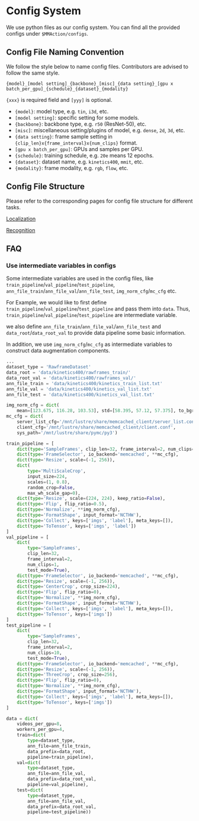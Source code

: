 # Config System
We use python files as our config system. You can find all the provided configs under `$MMAction/configs`.

## Config File Naming Convention

We follow the style below to name config files. Contributors are advised to follow the same style.

```
{model}_[model setting]_{backbone}_[misc]_{data setting}_[gpu x batch_per_gpu]_{schedule}_{dataset}_{modality}
```

`{xxx}` is required field and `[yyy]` is optional.

- `{model}`: model type, e.g. `tin`, `i3d`, etc.
- `[model setting]`: specific setting for some models.
- `{backbone}`: backbone type, e.g. `r50` (ResNet-50), etc.
- `[misc]`: miscellaneous setting/plugins of model, e.g. `dense`, `2d`, `3d`, etc.
- `{data setting}`: frame sample setting in `{clip_len}x{frame_interval}x{num_clips}` format.
- `[gpu x batch_per_gpu]`: GPUs and samples per GPU.
- `{schedule}`: training schedule, e.g. `20e` means 12 epochs.
- `{dataset}`: dataset name, e.g. `kinetics400`, `mmit`, etc.
- `{modality}`: frame modality, e.g. `rgb`, `flow`, etc.

## Config File Structure

Please refer to the corresponding pages for config file structure for different tasks.

[Localization](config_localization.md)

[Recognition](config_recognition.md)

## FAQ

### Use intermediate variables in configs

Some intermediate variables are used in the config files, like `train_pipeline`/`val_pipeline`/`test_pipeline`,
`ann_file_train`/`ann_file_val`/`ann_file_test`, `img_norm_cfg`/`mc_cfg` etc.

For Example, we would like to first define `train_pipeline`/`val_pipeline`/`test_pipeline` and pass them into `data`.
Thus, `train_pipeline`/`val_pipeline`/`test_pipeline` are intermediate variable.

we also define `ann_file_train`/`ann_file_val`/`ann_file_test` and `data_root`/`data_root_val` to provide data pipeline some
basic information.

In addition, we use `img_norm_cfg`/`mc_cfg` as intermediate variables to construct data augmentation components.

```python
...
dataset_type = 'RawframeDataset'
data_root = 'data/kinetics400/rawframes_train/'
data_root_val = 'data/kinetics400/rawframes_val/'
ann_file_train = 'data/kinetics400/kinetics_train_list.txt'
ann_file_val = 'data/kinetics400/kinetics_val_list.txt'
ann_file_test = 'data/kinetics400/kinetics_val_list.txt'

img_norm_cfg = dict(
    mean=[123.675, 116.28, 103.53], std=[58.395, 57.12, 57.375], to_bgr=False)
mc_cfg = dict(
    server_list_cfg='/mnt/lustre/share/memcached_client/server_list.conf',
    client_cfg='/mnt/lustre/share/memcached_client/client.conf',
    sys_path='/mnt/lustre/share/pymc/py3')

train_pipeline = [
    dict(type='SampleFrames', clip_len=32, frame_interval=2, num_clips=1),
    dict(type='FrameSelector', io_backend='memcached', **mc_cfg),
    dict(type='Resize', scale=(-1, 256)),
    dict(
        type='MultiScaleCrop',
        input_size=224,
        scales=(1, 0.8),
        random_crop=False,
        max_wh_scale_gap=0),
    dict(type='Resize', scale=(224, 224), keep_ratio=False),
    dict(type='Flip', flip_ratio=0.5),
    dict(type='Normalize', **img_norm_cfg),
    dict(type='FormatShape', input_format='NCTHW'),
    dict(type='Collect', keys=['imgs', 'label'], meta_keys=[]),
    dict(type='ToTensor', keys=['imgs', 'label'])
]
val_pipeline = [
    dict(
        type='SampleFrames',
        clip_len=32,
        frame_interval=2,
        num_clips=1,
        test_mode=True),
    dict(type='FrameSelector', io_backend='memcached', **mc_cfg),
    dict(type='Resize', scale=(-1, 256)),
    dict(type='CenterCrop', crop_size=224),
    dict(type='Flip', flip_ratio=0),
    dict(type='Normalize', **img_norm_cfg),
    dict(type='FormatShape', input_format='NCTHW'),
    dict(type='Collect', keys=['imgs', 'label'], meta_keys=[]),
    dict(type='ToTensor', keys=['imgs'])
]
test_pipeline = [
    dict(
        type='SampleFrames',
        clip_len=32,
        frame_interval=2,
        num_clips=10,
        test_mode=True),
    dict(type='FrameSelector', io_backend='memcached', **mc_cfg),
    dict(type='Resize', scale=(-1, 256)),
    dict(type='ThreeCrop', crop_size=256),
    dict(type='Flip', flip_ratio=0),
    dict(type='Normalize', **img_norm_cfg),
    dict(type='FormatShape', input_format='NCTHW'),
    dict(type='Collect', keys=['imgs', 'label'], meta_keys=[]),
    dict(type='ToTensor', keys=['imgs'])
]

data = dict(
    videos_per_gpu=8,
    workers_per_gpu=4,
    train=dict(
        type=dataset_type,
        ann_file=ann_file_train,
        data_prefix=data_root,
        pipeline=train_pipeline),
    val=dict(
        type=dataset_type,
        ann_file=ann_file_val,
        data_prefix=data_root_val,
        pipeline=val_pipeline),
    test=dict(
        type=dataset_type,
        ann_file=ann_file_val,
        data_prefix=data_root_val,
        pipeline=test_pipeline))
```
